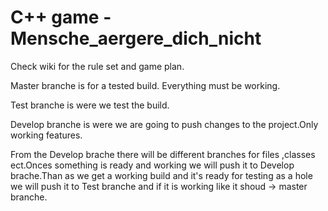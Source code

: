 C++ game - Mensche_aergere_dich_nicht 
=========================
Check wiki for the rule set and game plan.


Master branche is for a tested build. Everything must be working.

Test branche is were we test the build.

Develop branche is were we are going to push changes to the project.Only working features.


From the Develop brache there will be different branches for files ,classes ect.Onces something is ready and working we will push it to Develop brache.Than as we get a working build and it's ready for testing as a hole we will push it to Test branche and if it is working like it shoud -> master branche.
